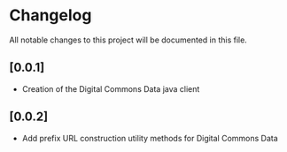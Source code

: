 # Changelog
All notable changes to this project will be documented in this file.

## [0.0.1]
- Creation of the Digital Commons Data java client

## [0.0.2]
- Add prefix URL construction utility methods for Digital Commons Data
